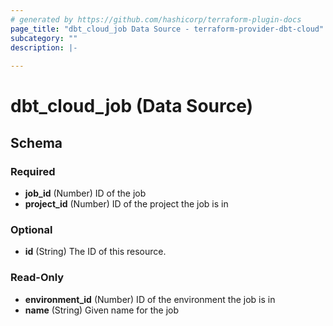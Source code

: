 ```yaml
---
# generated by https://github.com/hashicorp/terraform-plugin-docs
page_title: "dbt_cloud_job Data Source - terraform-provider-dbt-cloud"
subcategory: ""
description: |-
  
---
```


# dbt_cloud_job (Data Source)





<!-- schema generated by tfplugindocs -->
## Schema

### Required

- **job_id** (Number) ID of the job
- **project_id** (Number) ID of the project the job is in

### Optional

- **id** (String) The ID of this resource.

### Read-Only

- **environment_id** (Number) ID of the environment the job is in
- **name** (String) Given name for the job


